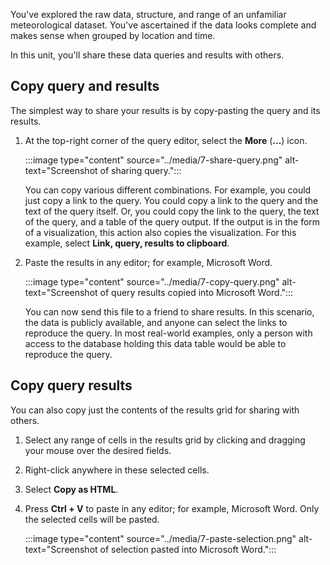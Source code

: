 You've explored the raw data, structure, and range of an unfamiliar meteorological dataset. You've ascertained if the data looks complete and makes sense when grouped by location and time.

In this unit, you'll share these data queries and results with others.

## Copy query and results

The simplest way to share your results is by copy-pasting the query and its results.

1. At the top-right corner of the query editor, select the **More** (**...**) icon.

    :::image type="content" source="../media/7-share-query.png" alt-text="Screenshot of sharing query.":::

    You can copy various different combinations. For example, you could just copy a link to the query. You could copy a link to the query and the text of the query itself. Or, you could copy the link to the query, the text of the query, and a table of the query output. If the output is in the form of a visualization, this action also copies the visualization. For this example, select **Link, query, results to clipboard**.

1. Paste the results in any editor; for example, Microsoft Word.

    :::image type="content" source="../media/7-copy-query.png" alt-text="Screenshot of query results copied into Microsoft Word.":::

    You can now send this file to a friend to share results. In this scenario, the data is publicly available, and anyone can select the links to reproduce the query. In most real-world examples, only a person with access to the database holding this data table would be able to reproduce the query.

## Copy query results

You can also copy just the contents of the results grid for sharing with others.

1. Select any range of cells in the results grid by clicking and dragging your mouse over the desired fields.
1. Right-click anywhere in these selected cells.
1. Select **Copy as HTML**.
1. Press **Ctrl + V** to paste in any editor; for example, Microsoft Word. Only the selected cells will be pasted.

    :::image type="content" source="../media/7-paste-selection.png" alt-text="Screenshot of selection pasted into Microsoft Word.":::

